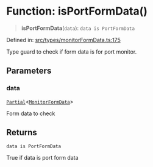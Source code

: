 # Function: isPortFormData()

> **isPortFormData**(`data`): `data is PortFormData`

Defined in: [src/types/monitorFormData.ts:175](https://github.com/Nick2bad4u/Uptime-Watcher/blob/main/src/types/monitorFormData.ts#L175)

Type guard to check if form data is for port monitor.

## Parameters

### data

[`Partial`](https://www.typescriptlang.org/docs/handbook/utility-types.html#partialtype)\<[`MonitorFormData`](../type-aliases/MonitorFormData.md)\>

Form data to check

## Returns

`data is PortFormData`

True if data is port form data
